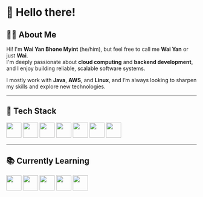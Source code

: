 # 👋 Hello there!

## 👨‍💻 About Me

Hi! I'm **Wai Yan Bhone Myint** (he/him), but feel free to call me **Wai Yan** or just **Wai**.  
I'm deeply passionate about **cloud computing** and **backend development**, and I enjoy building reliable, scalable software systems.

I mostly work with **Java**, **AWS**, and **Linux**, and I’m always looking to sharpen my skills and explore new technologies.

---

## 🧰 Tech Stack

<img src="https://cdn.jsdelivr.net/gh/devicons/devicon/icons/java/java-original.svg" width="40"/>
<img src="https://cdn.jsdelivr.net/gh/devicons/devicon/icons/python/python-original.svg" width="40"/>
<img src="https://cdn.jsdelivr.net/gh/devicons/devicon/icons/linux/linux-original.svg" width="40"/>
<img src="https://cdn.jsdelivr.net/gh/devicons/devicon/icons/bash/bash-original.svg" width="40"/>
<img src="https://cdn.jsdelivr.net/gh/devicons/devicon/icons/git/git-original.svg" width="40"/>
<img src="https://cdn.jsdelivr.net/gh/devicons/devicon/icons/github/github-original.svg" width="40"/>
<img src="https://cdn.jsdelivr.net/gh/devicons/devicon/icons/amazonwebservices/amazonwebservices-original.svg" width="40"/>

---

## 📚 Currently Learning

<img src="https://cdn.jsdelivr.net/gh/devicons/devicon/icons/mysql/mysql-original.svg" width="40"/>
<img src="https://cdn.jsdelivr.net/gh/devicons/devicon/icons/azure/azure-original.svg" width="40"/>
<img src="https://cdn.jsdelivr.net/gh/devicons/devicon/icons/terraform/terraform-original.svg" width="40"/>
<img src="https://cdn.jsdelivr.net/gh/devicons/devicon/icons/junit/junit-original.svg" width="40"/>
<img src="https://cdn.jsdelivr.net/gh/devicons/devicon/icons/intellij/intellij-original.svg" width="40"/>
